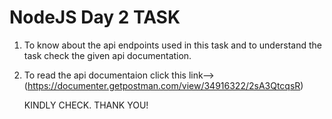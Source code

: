 # NodeJS Day 2 TASK

1. To know about the api endpoints used in this task and to understand the task check the given api documentation.

2. To read the api documentaion click this link-->(https://documenter.getpostman.com/view/34916322/2sA3QtcqsR)



    KINDLY CHECK. THANK YOU!